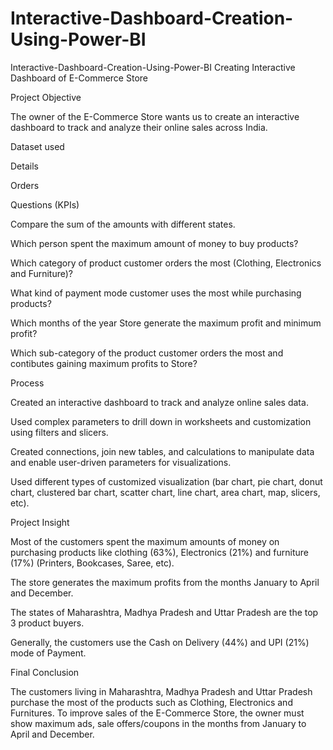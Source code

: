 # Interactive-Dashboard-Creation-Using-Power-BI

Interactive-Dashboard-Creation-Using-Power-BI
Creating Interactive Dashboard of E-Commerce Store


Project Objective

The owner of the  E-Commerce Store wants us to create an interactive dashboard to track and analyze their online sales across India.

Dataset used

Details

Orders


Questions (KPIs)

Compare the sum of the amounts with different states.

Which person spent the maximum amount of money to buy products?

Which category of product customer orders the most (Clothing, Electronics and Furniture)?

What kind of payment mode customer uses the most while purchasing products?

Which months of the year  Store generate the maximum profit and minimum profit?

Which sub-category of the product customer orders the most and contibutes gaining maximum profits to Store?


Process


Created an interactive dashboard to track and analyze online sales data.

Used complex parameters to drill down in worksheets and customization using filters and slicers.

Created connections, join new tables, and calculations to manipulate data and enable user-driven parameters for visualizations.

Used different types of customized visualization (bar chart, pie chart, donut chart, clustered bar chart, scatter chart, line chart, area chart, map, slicers, etc).


Project Insight

Most of the customers spent the maximum amounts of money on purchasing products like clothing (63%), Electronics (21%) and furniture (17%) (Printers, Bookcases, Saree, etc).

The store generates the maximum profits from the months January to April and December.

The states of Maharashtra, Madhya Pradesh and Uttar Pradesh are the top 3 product buyers.

Generally, the customers use the Cash on Delivery (44%) and UPI (21%) mode of Payment.


Final Conclusion

The customers living in Maharashtra, Madhya Pradesh and Uttar Pradesh purchase the most of the products such as Clothing, Electronics and Furnitures. To improve sales of the  E-Commerce Store, the owner must show maximum ads, sale offers/coupons in the months from January to April and December.
